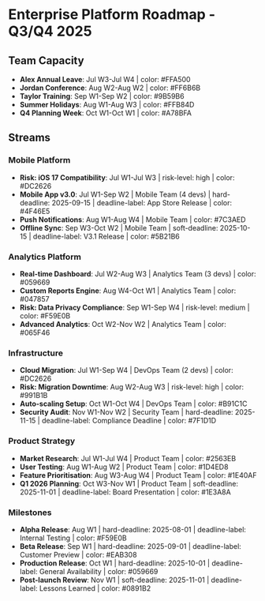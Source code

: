 # Enterprise Platform Roadmap - Q3/Q4 2025

## Team Capacity
- **Alex Annual Leave**: Jul W3-Jul W4 | color: #FFA500
- **Jordan Conference**: Aug W2-Aug W2 | color: #FF6B6B  
- **Taylor Training**: Sep W1-Sep W2 | color: #9B59B6
- **Summer Holidays**: Aug W1-Aug W3 | color: #FFB84D
- **Q4 Planning Week**: Oct W1-Oct W1 | color: #A78BFA

## Streams

### Mobile Platform
- **Risk: iOS 17 Compatibility**: Jul W1-Jul W3 | risk-level: high | color: #DC2626
- **Mobile App v3.0**: Jul W1-Sep W2 | Mobile Team (4 devs) | hard-deadline: 2025-09-15 | deadline-label: App Store Release | color: #4F46E5
- **Push Notifications**: Aug W1-Aug W4 | Mobile Team | color: #7C3AED
- **Offline Sync**: Sep W3-Oct W2 | Mobile Team | soft-deadline: 2025-10-15 | deadline-label: V3.1 Release | color: #5B21B6

### Analytics Platform
- **Real-time Dashboard**: Jul W2-Aug W3 | Analytics Team (3 devs) | color: #059669
- **Custom Reports Engine**: Aug W4-Oct W1 | Analytics Team | color: #047857
- **Risk: Data Privacy Compliance**: Sep W1-Sep W4 | risk-level: medium | color: #F59E0B
- **Advanced Analytics**: Oct W2-Nov W2 | Analytics Team | color: #065F46

### Infrastructure
- **Cloud Migration**: Jul W1-Sep W4 | DevOps Team (2 devs) | color: #DC2626
- **Risk: Migration Downtime**: Aug W2-Aug W3 | risk-level: high | color: #991B1B
- **Auto-scaling Setup**: Oct W1-Oct W4 | DevOps Team | color: #B91C1C
- **Security Audit**: Nov W1-Nov W2 | Security Team | hard-deadline: 2025-11-15 | deadline-label: Compliance Deadline | color: #7F1D1D

### Product Strategy
- **Market Research**: Jul W1-Jul W4 | Product Team | color: #2563EB
- **User Testing**: Aug W1-Aug W2 | Product Team | color: #1D4ED8
- **Feature Prioritisation**: Aug W3-Aug W4 | Product Team | color: #1E40AF
- **Q1 2026 Planning**: Oct W3-Nov W1 | Product Team | soft-deadline: 2025-11-01 | deadline-label: Board Presentation | color: #1E3A8A

### Milestones
- **Alpha Release**: Aug W1 | hard-deadline: 2025-08-01 | deadline-label: Internal Testing | color: #F59E0B
- **Beta Release**: Sep W1 | hard-deadline: 2025-09-01 | deadline-label: Customer Preview | color: #EAB308
- **Production Release**: Oct W1 | hard-deadline: 2025-10-01 | deadline-label: General Availability | color: #059669
- **Post-launch Review**: Nov W1 | soft-deadline: 2025-11-01 | deadline-label: Lessons Learned | color: #0891B2
